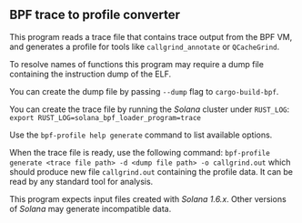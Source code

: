 ## BPF trace to profile converter

This program reads a trace file that contains trace output from the BPF VM,
and generates a profile for tools like `callgrind_annotate` or `QCacheGrind`.

To resolve names of functions this program may require a dump file containing
the instruction dump of the ELF.

You can create the dump file by passing `--dump` flag to `cargo-build-bpf`.

You can create the trace file by running the *Solana* cluster under `RUST_LOG`:
```export RUST_LOG=solana_bpf_loader_program=trace```

Use the `bpf-profile help generate` command to list available options.

When the trace file is ready, use the following command:
```bpf-profile generate <trace file path> -d <dump file path> -o callgrind.out```
which should produce new file `callgrind.out` containing the profile data.
It can be read by any standard tool for analysis.

This program expects input files created with *Solana 1.6.x*. Other versions
of *Solana* may generate incompatible data.
